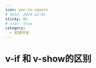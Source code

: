```yaml
---
icon: pen-to-square
# date: 2024-12-01
sticky: 82
# star: true
category:
  - 前端开发
---
```


<!-- more -->
# v-if 和 v-show的区别
<vIfShow></vIfShow>